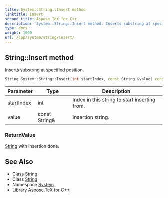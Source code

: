 ```yaml
---
title: System::String::Insert method
linktitle: Insert
second_title: Aspose.TeX for C++
description: 'System::String::Insert method. Inserts substring at specified position in C++.'
type: docs
weight: 1600
url: /cpp/system/string/insert/
---
```

## String::Insert method


Inserts substring at specified position.

```cpp
String System::String::Insert(int startIndex, const String &value) const
```


| Parameter | Type | Description |
| --- | --- | --- |
| startIndex | int | Index in this string to start inserting from. |
| value | const String\& | Insertion string. |

### ReturnValue

[String](../) with insertion done.

## See Also

* Class [String](../)
* Class [String](../)
* Namespace [System](../../)
* Library [Aspose.TeX for C++](../../../)
